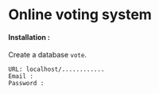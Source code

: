 # Online voting system

#### Installation : 

  Create a database `vote`.
  

  ```ADMIN LOGIN DETAILS 
  URL: localhost/............
  Email : 
  Password : 
  ```
